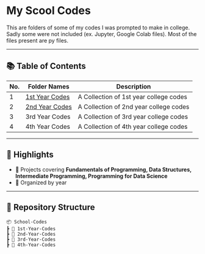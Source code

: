 # My Scool Codes

This are folders of some of my codes I was prompted to make in college. Sadly some were not included (ex. Jupyter, Google Colab files). Most of the files present are py files.

---

## 📚 Table of Contents
| No. | Folder Names | Description |
|-----|---------------|-------------|
| 1 | [1st Year Codes](./1st-Year-Codes) | A Collection of 1st year college codes |
| 2 | [2nd Year Codes](./2nd-Year-Codes) | A Collection of 2nd year college codes |
| 3 | 3rd Year Codes | A Collection of 3rd year college codes |
| 4 | 4th Year Codes | A Collection of 4th year college codes |

---

## 🚀 Highlights
- 🧠 Projects covering **Fundamentals of Programming, Data Structures, Intermediate Programming, Programming for Data Science**
- 📅 Organized by year

---

## 📁 Repository Structure
```
📦 School-Codes
┣ 📂 1st-Year-Codes
┣ 📂 2nd-Year-Codes
┣ 📂 3rd-Year-Codes
┣ 📂 4th-Year-Codes
```


